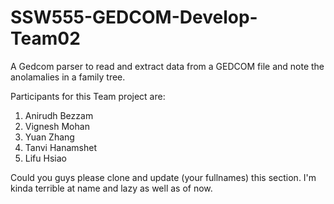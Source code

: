 # SSW555-GEDCOM-Develop-Team02

A Gedcom parser to read and extract data from a GEDCOM file and note the anolamalies in a family tree.

Participants for this Team project are:
1. Anirudh Bezzam
2. Vignesh Mohan
3. Yuan Zhang
4. Tanvi Hanamshet 
5. Lifu Hsiao 


Could you guys please clone and update (your fullnames) this section. I'm kinda terrible at name and lazy as well as of now.


